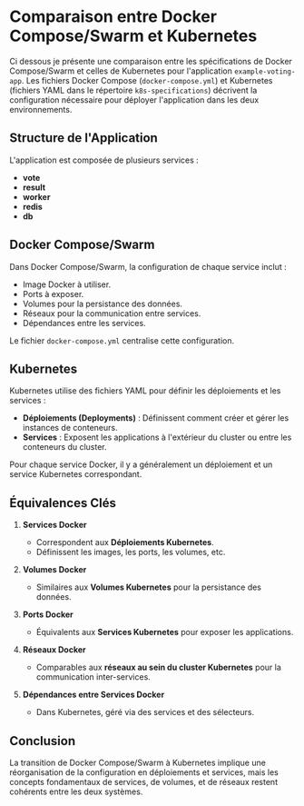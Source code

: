 # Comparaison entre Docker Compose/Swarm et Kubernetes

Ci dessous je présente une comparaison entre les spécifications de Docker Compose/Swarm et celles de Kubernetes pour l'application `example-voting-app`. Les fichiers Docker Compose (`docker-compose.yml`) et Kubernetes (fichiers YAML dans le répertoire `k8s-specifications`) décrivent la configuration nécessaire pour déployer l'application dans les deux environnements.

## Structure de l'Application

L'application est composée de plusieurs services :

- **vote**
- **result**
- **worker**
- **redis**
- **db**

## Docker Compose/Swarm

Dans Docker Compose/Swarm, la configuration de chaque service inclut :

- Image Docker à utiliser.
- Ports à exposer.
- Volumes pour la persistance des données.
- Réseaux pour la communication entre services.
- Dépendances entre les services.

Le fichier `docker-compose.yml` centralise cette configuration.

## Kubernetes

Kubernetes utilise des fichiers YAML pour définir les déploiements et les services :

- **Déploiements (Deployments)** : Définissent comment créer et gérer les instances de conteneurs.
- **Services** : Exposent les applications à l'extérieur du cluster ou entre les conteneurs du cluster.

Pour chaque service Docker, il y a généralement un déploiement et un service Kubernetes correspondant.

## Équivalences Clés

1. **Services Docker**
   - Correspondent aux **Déploiements Kubernetes**.
   - Définissent les images, les ports, les volumes, etc.

2. **Volumes Docker**
   - Similaires aux **Volumes Kubernetes** pour la persistance des données.

3. **Ports Docker**
   - Équivalents aux **Services Kubernetes** pour exposer les applications.

4. **Réseaux Docker**
   - Comparables aux **réseaux au sein du cluster Kubernetes** pour la communication inter-services.

5. **Dépendances entre Services Docker**
   - Dans Kubernetes, géré via des services et des sélecteurs.

## Conclusion

La transition de Docker Compose/Swarm à Kubernetes implique une réorganisation de la configuration en déploiements et services, mais les concepts fondamentaux de services, de volumes, et de réseaux restent cohérents entre les deux systèmes.
